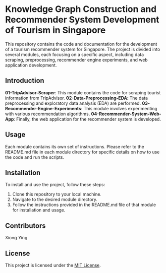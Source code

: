 # Knowledge Graph Construction and Recommender System Development of Tourism in Singapore

This repository contains the code and documentation for the development of a tourism recommender system for Singapore. The project is divided into several modules, each focusing on a specific aspect, including data scraping, preprocessing, recommender engine experiments, and web application development.

## Introduction

**01-TripAdvisor-Scraper**: This module contains the code for scraping tourist information from TripAdvisor.
**02-Data-Preprocessing-EDA**: The data preprocessing and exploratory data analysis (EDA) are performed.
**03-Recommender-Engine-Experiments**: This module involves experimenting with various recommendation algorithms.
**04-Recommender-System-Web-App**: Finally, the web application for the recommender system is developed.

## Usage

Each module contains its own set of instructions. Please refer to the README.md file in each module directory for specific details on how to use the code and run the scripts.

## Installation

To install and use the project, follow these steps:

1. Clone this repository to your local machine.
2. Navigate to the desired module directory.
3. Follow the instructions provided in the README.md file of that module for installation and usage.

## Contributors

Xiong Ying

## License

This project is licensed under the [MIT License](LICENSE).